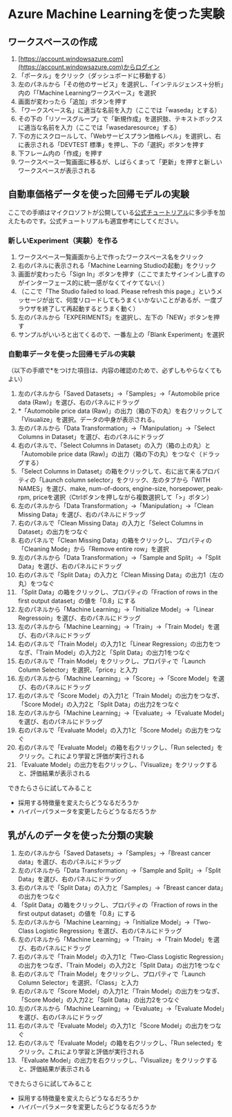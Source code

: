 # Azure Machine Learningを使った実験

## <a name="workspace">ワークスペースの作成</a>

1. [https://account.windowsazure.com](https://account.windowsazure.com)からログイン
1. 「ポータル」をクリック（ダッシュボードに移動する）
1. 左のパネルから「その他のサービス」を選択し、「インテルジェンス＋分析」内の「「Machine Learningワークスペース」を選択
1.  画面が変わったら「追加」ボタンを押す
1. 「ワークスペース名」に適当な名前を入力（ここでは「waseda」とする）
1. その下の「リソースグループ」で「新規作成」を選択肢、テキストボックスに適当な名前を入力（ここでは「wasedaresource」する）
1. 下の方にスクロールして、「Webサービスプラン価格レベル」を選択し、右に表示される「DEVTEST 標準」を押し、下の「選択」ボタンを押す
1. 下フレーム内の「作成」を押す
1. ワークスペース一覧画面に移るが、しばらくまって「更新」を押すと新しいワークスペースが表示される

## <a name="regression">自動車価格データを使った回帰モデルの実験</a>

ここでの手順はマイクロソフトが公開している[公式チュートリアル](https://docs.microsoft.com/en-us/azure/machine-learning/machine-learning-create-experiment)に多少手を加えたものです。公式チュートリアルも適宜参考にしてください。

### 新しいExperiment（実験）を作る

1. ワークスペース一覧画面から上で作ったワークスペース名をクリック
1. 右のパネルに表示される「Machine Learning Studioの起動」をクリック
1. 画面が変わったら「Sign In」ボタンを押す（ここでまたサインインし直すのがインターフェース的に統一感がなくてイケてない:( ）
1. （ここで「The Studio failed to load. Please refresh this page.」というメッセージが出て、何度リロードしてもうまくいかないことがあるが、一度ブラウザを終了して再起動するとうまく動く）
1. 左のパネルから「EXPERIMENTS」を選択し、左下の「NEW」ボタンを押す
1. サンプルがいいろと出てくるので、一番左上の「Blank Experiment」を選択

### 自動車データを使った回帰モデルの実験

（以下の手順で*をつけた項目は、内容の確認のためで、必ずしもやらなくてもよい）

1. 左のパネルから「Saved Datasets」→「Samples」→「Automobile price data (Raw)」を選び、右のパネルにドラッグ
1. *「Automobile price data (Raw)」の出力（箱の下の丸）を右クリックして「Visualize」を選択。データの中身が表示される。
1. 左のパネルから「Data Transformation」→「Manipulation」→「Select Columns in Dataset」を選び、右のパネルにドラッグ
1. 右のパネルで、「Select Columns in Dataset」の入力（箱の上の丸）と「Automobile price data (Raw)」の出力（箱の下の丸）をつなぐ（ドラッグする）
1. 「Select Columns in Dataset」の箱をクリックして、右に出て来るプロパティの「Launch column selector」をクリック、左のタブから「WITH NAMES」を選び、make, num-of-doors, engine-size, horsepower, peak-rpm, priceを選択（Ctrlボタンを押しながら複数選択して「>」ボタン）
1. 左のパネルから「Data Transformation」→「Manipulation」→「Clean Missing Data」を選び、右のパネルにドラッグ
1. 右のパネルで「Clean Missing Data」の入力と「Select Columns in Dataset」の出力をつなぐ
1. 右のパネルで「Clean Missing Data」の箱をクリックし、プロパティの「Cleaning Mode」から「Remove entire row」を選択
1. 左のパネルから「Data Transformation」→「Sample and Split」→「Split Data」を選び、右のパネルにドラッグ
1. 右のパネルで「Split Data」の入力と「Clean Missing Data」の出力1（左の丸）をつなぐ
1. 「Split Data」の箱をクリックし、プロパティの「Fraction of rows in the first output dataset」の値を「0.8」にする
1. 左のパネルから「Machine Learning」→「Initialize Model」→「Linear Regressoin」を選び、右のパネルにドラッグ
1. 左のパネルから「Machine Learning」→「Train」→「Train Model」を選び、右のパネルにドラッグ
1. 右のパネルで「Train Model」の入力1と「Linear Regression」の出力をつなぎ、「Train Model」の入力2と「Split Data」の出力1をつなぐ
1. 右のパネルで「Train Model」をクリックし、プロパティで「Launch Column Selector」を選択、「price」と入力
1. 左のパネルから「Machine Learning」→「Score」→「Score Model」を選び、右のパネルにドラッグ
1. 右のパネルで「Score Model」の入力1と「Train Model」の出力をつなぎ、「Score Model」の入力2と「Split Data」の出力2をつなぐ
1. 左のパネルから「Machine Learning」→「Evaluate」→「Evaluate Model」を選び、右のパネルにドラッグ
1. 右のパネルで「Evaluate Model」の入力1と「Score Model」の出力をつなぐ
1. 右のパネルで「Evaluate Model」の箱を右クリックし、「Run selected」をクリック。これにより学習と評価が実行される
1. 「Evaluate Model」の出力を右クリックし、「Visualize」をクリックすると、評価結果が表示される


できたらさらに試してみること

* 採用する特徴量を変えたらどうなるだろうか
* ハイパーパラメータを変更したらどうなるだろうか

## <a name="classification">乳がんのデータを使った分類の実験</a>

1. 左のパネルから「Saved Datasets」→「Samples」→「Breast cancer data」を選び、右のパネルにドラッグ
1. 左のパネルから「Data Transformation」→「Sample and Split」→「Split Data」を選び、右のパネルにドラッグ
1. 右のパネルで「Split Data」の入力と「Samples」→「Breast cancer data」の出力をつなぐ
1. 「Split Data」の箱をクリックし、プロパティの「Fraction of rows in the first output dataset」の値を「0.8」にする
1. 左のパネルから「Machine Learning」→「Initialize Model」→「Two-Class Logistic Regression」を選び、右のパネルにドラッグ
1. 左のパネルから「Machine Learning」→「Train」→「Train Model」を選び、右のパネルにドラッグ
1. 右のパネルで「Train Model」の入力1と「Two-Class Logistic Regression」の出力をつなぎ、「Train Model」の入力2と「Split Data」の出力1をつなぐ
1. 右のパネルで「Train Model」をクリックし、プロパティで「Launch Column Selector」を選択、「Class」と入力
1. 右のパネルで「Score Model」の入力1と「Train Model」の出力をつなぎ、「Score Model」の入力2と「Split Data」の出力2をつなぐ
1. 左のパネルから「Machine Learning」→「Evaluate」→「Evaluate Model」を選び、右のパネルにドラッグ
1. 右のパネルで「Evaluate Model」の入力1と「Score Model」の出力をつなぐ
1. 右のパネルで「Evaluate Model」の箱を右クリックし、「Run selected」をクリック。これにより学習と評価が実行される
1. 「Evaluate Model」の出力を右クリックし、「Visualize」をクリックすると、評価結果が表示される

できたらさらに試してみること

* 採用する特徴量を変えたらどうなるだろうか
* ハイパーパラメータを変更したらどうなるだろうか
